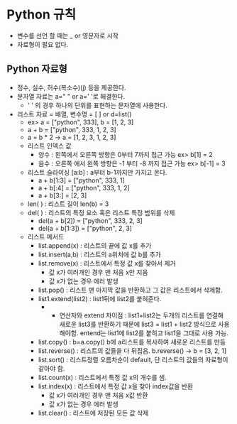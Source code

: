 # Python 규칙 
- 변수를 선언 할 때는 _ or 영문자로 시작
- 자료형이 필요 없다.
## Python 자료형 
- 정수, 실수, 허수(복소수)(j) 등을 제공한다.
- 문자열 자료는 a=" " or a=' '로 해결한다.
   - ' ' 의 경우 하나의 단위를 표현하는 문자열에 사용한다.
- 리스트 자료 = 배열, 변수명 = [ ] or d=list()
   - ex> a = ["python", 333], b = [1, 2, 3]
   - a + b = ["python", 333, 1, 2, 3]
   - a = b * 2 -> a = [1, 2, 3, 1, 2, 3]
   - 리스트 인덱스 값 
      - 양수 : 왼쪽에서 오른쪽 방향은 0부터 7까지 접근 가능 ex> b[1] = 2
      - 음수 : 오른쪽 에서 왼쪽 방향은 -1 부터 -8 까지 접근 가능 ex> b[-1] = 3
   - 리스트 슬라이싱 [a:b] : a부터 b-1까지만 가지고 온다. 
      - a + b[1:3] = ["python", 333, 1]
      - a + b[:4] = ["python", 333, 1, 2]
      - a + b[3:] = [2, 3]
   - len( ) : 리스트 길이 len(b) = 3
   - del( ) : 리스트의 특정 요소 혹은 리스트 특정 범위를 삭제
      - del(a + b[2]) = ["python", 333, 2, 3]
      - del(a + b[1:3]) = ["python", 2, 3]
    - 리스트 메서드
      - list.append(x) : 리스트의 끝에 값 x를 추가
      - list.insert(a,b) : 리스트의 a위치에 값 b를 추가
      - list.remove(x) : 리스트에서 특정 값 x를 찾아서 제거
        - 값 x가 여러개인 경우 맨 처음 x만 지움 
        - 값 x가 없는 경우 에러 발생
      - list.pop() : 리스트 맨 마지막 값을 반환하고 그 값은 리스트에서 삭제함.
      - list1.extend(list2) : list1뒤에 list2를 붙혀준다.
        - + 연산자와 extend 차이점 : list1+list2는 두개의 리스트를 연결해 새로운 list3를 반환하기 때문에 list3 = list1 + list2 방식으로 사용해야함. entend는 list1에 list2를 붙히고 list1을 그대로 사용 가능.
      - list.copy() : b=a.copy() b에 a리스트를 복사하여 새로운 리스트를 만듬
      - list.reverse() : 리스트의 값들을 다 뒤집음. b.reverse() -> b = [3, 2, 1]
      - list.sort() : 리스트정렬 오름차순이 default, 단 리스트의 값들의 자료형이 같아야 함.
      - list.count(x) : 리스트에서 특정 값 x의 개수를 셈.
      - list.index(x) : 리스트에서 특정 값 x을 찾아 index값을 반환 
        - 값 x가 여러개인 경우 맨 처음 x값 반환
        - 값 x가 없는 경우 에러 발생
      - list.clear() : 리스트에 저장된 모든 값 삭제


